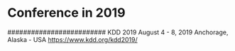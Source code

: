 # Conference in 2019
#########################
KDD 2019
August 4 - 8, 2019
Anchorage, Alaska - USA
https://www.kdd.org/kdd2019/
